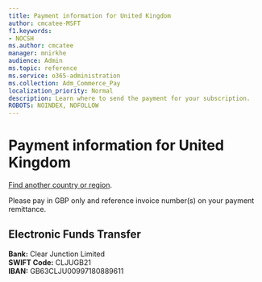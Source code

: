 ```yaml
---
title: Payment information for United Kingdom
author: cmcatee-MSFT
f1.keywords:
- NOCSH
ms.author: cmcatee
manager: mnirkhe
audience: Admin
ms.topic: reference
ms.service: o365-administration
ms.collection: Adm_Commerce_Pay
localization_priority: Normal
description: Learn where to send the payment for your subscription.
ROBOTS: NOINDEX, NOFOLLOW
---                                
```


# Payment information for United Kingdom

[Find another country or region](../billing-and-payments/pay-for-your-subscription.md).

Please pay in GBP only and reference invoice number(s) on your payment remittance.

## Electronic Funds Transfer

**Bank:** Clear Junction Limited  
**SWIFT Code:** CLJUGB21  
**IBAN:** GB63CLJU00997180889611  

 
